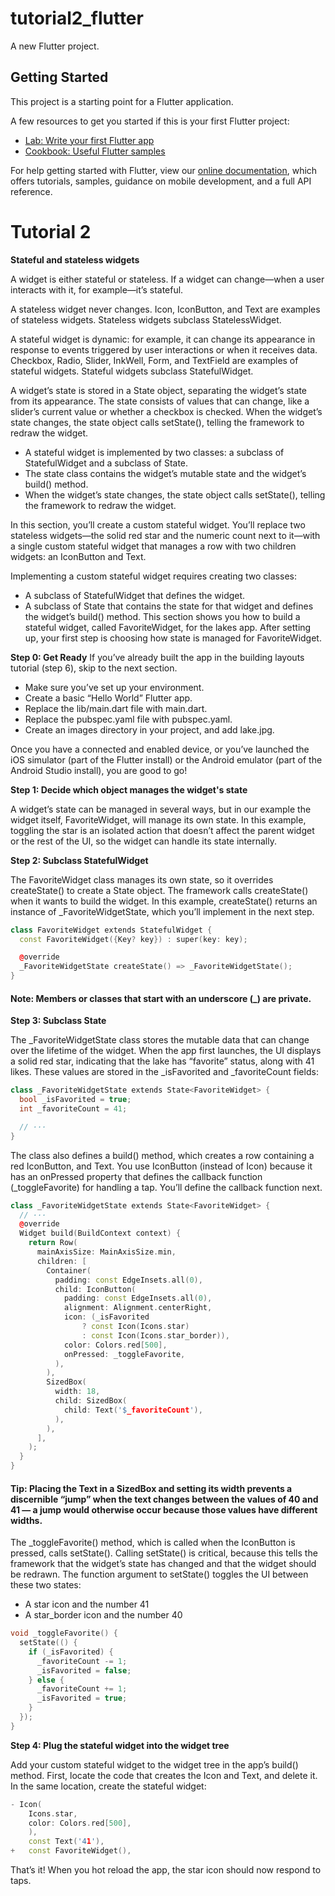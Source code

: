 # tutorial2_flutter

A new Flutter project.

## Getting Started

This project is a starting point for a Flutter application.

A few resources to get you started if this is your first Flutter project:

- [Lab: Write your first Flutter app](https://flutter.dev/docs/get-started/codelab)
- [Cookbook: Useful Flutter samples](https://flutter.dev/docs/cookbook)

For help getting started with Flutter, view our
[online documentation](https://flutter.dev/docs), which offers tutorials,
samples, guidance on mobile development, and a full API reference.

# Tutorial 2
**Stateful and stateless widgets**

A widget is either stateful or stateless. If a widget can change—when a user interacts with it, for example—it’s stateful.

A stateless widget never changes. Icon, IconButton, and Text are examples of stateless widgets. Stateless widgets subclass StatelessWidget.

A stateful widget is dynamic: for example, it can change its appearance in response to events triggered by user interactions or when it receives data. Checkbox, Radio, Slider, InkWell, Form, and TextField are examples of stateful widgets. Stateful widgets subclass StatefulWidget.

A widget’s state is stored in a State object, separating the widget’s state from its appearance. The state consists of values that can change, like a slider’s current value or whether a checkbox is checked. When the widget’s state changes, the state object calls setState(), telling the framework to redraw the widget.

* A stateful widget is implemented by two classes: a subclass of StatefulWidget and a subclass of State.
* The state class contains the widget’s mutable state and the widget’s build() method.
* When the widget’s state changes, the state object calls setState(), telling the framework to redraw the widget.

In this section, you’ll create a custom stateful widget. You’ll replace two stateless widgets—the solid red star and the numeric count next to it—with a single custom stateful widget that manages a row with two children widgets: an IconButton and Text.

Implementing a custom stateful widget requires creating two classes:

* A subclass of StatefulWidget that defines the widget.
* A subclass of State that contains the state for that widget and defines the widget’s build() method.
This section shows you how to build a stateful widget, called FavoriteWidget, for the lakes app. After setting up, your first step is choosing how state is managed for FavoriteWidget.

**Step 0: Get Ready**
If you’ve already built the app in the building layouts tutorial (step 6), skip to the next section.

* Make sure you’ve set up your environment.
* Create a basic “Hello World” Flutter app.
* Replace the lib/main.dart file with main.dart.
* Replace the pubspec.yaml file with pubspec.yaml.
* Create an images directory in your project, and add lake.jpg.

Once you have a connected and enabled device, or you’ve launched the iOS simulator (part of the Flutter install) or the Android emulator (part of the Android Studio install), you are good to go!


 **Step 1: Decide which object manages the widget's state**

 A widget’s state can be managed in several ways, but in our example the widget itself, FavoriteWidget, will manage its own state. In this example, toggling the star is an isolated action that doesn’t affect the parent widget or the rest of the UI, so the widget can handle its state internally.

**Step 2: Subclass StatefulWidget**

The FavoriteWidget class manages its own state, so it overrides createState() to create a State object. The framework calls createState() when it wants to build the widget. In this example, createState() returns an instance of _FavoriteWidgetState, which you’ll implement in the next step.
```c++
class FavoriteWidget extends StatefulWidget {
  const FavoriteWidget({Key? key}) : super(key: key);

  @override
  _FavoriteWidgetState createState() => _FavoriteWidgetState();
}
```
#### Note: Members or classes that start with an underscore (_) are private.

**Step 3: Subclass State**

The _FavoriteWidgetState class stores the mutable data that can change over the lifetime of the widget. When the app first launches, the UI displays a solid red star, indicating that the lake has “favorite” status, along with 41 likes. These values are stored in the _isFavorited and _favoriteCount fields:
```c++
class _FavoriteWidgetState extends State<FavoriteWidget> {
  bool _isFavorited = true;
  int _favoriteCount = 41;

  // ···
}
```

The class also defines a build() method, which creates a row containing a red IconButton, and Text. You use IconButton (instead of Icon) because it has an onPressed property that defines the callback function (_toggleFavorite) for handling a tap. You’ll define the callback function next.

```c++
class _FavoriteWidgetState extends State<FavoriteWidget> {
  // ···
  @override
  Widget build(BuildContext context) {
    return Row(
      mainAxisSize: MainAxisSize.min,
      children: [
        Container(
          padding: const EdgeInsets.all(0),
          child: IconButton(
            padding: const EdgeInsets.all(0),
            alignment: Alignment.centerRight,
            icon: (_isFavorited
                ? const Icon(Icons.star)
                : const Icon(Icons.star_border)),
            color: Colors.red[500],
            onPressed: _toggleFavorite,
          ),
        ),
        SizedBox(
          width: 18,
          child: SizedBox(
            child: Text('$_favoriteCount'),
          ),
        ),
      ],
    );
  }
}
```

#### Tip: Placing the Text in a SizedBox and setting its width prevents a discernible “jump” when the text changes between the values of 40 and 41 — a jump would otherwise occur because those values have different widths.

The _toggleFavorite() method, which is called when the IconButton is pressed, calls setState(). Calling setState() is critical, because this tells the framework that the widget’s state has changed and that the widget should be redrawn. The function argument to setState() toggles the UI between these two states:

* A star icon and the number 41
* A star_border icon and the number 40

```c++
void _toggleFavorite() {
  setState(() {
    if (_isFavorited) {
      _favoriteCount -= 1;
      _isFavorited = false;
    } else {
      _favoriteCount += 1;
      _isFavorited = true;
    }
  });
}
```

**Step 4: Plug the stateful widget into the widget tree**

Add your custom stateful widget to the widget tree in the app’s build() method. First, locate the code that creates the Icon and Text, and delete it. In the same location, create the stateful widget:

```c++
- Icon(
    Icons.star,
    color: Colors.red[500],
    ),
    const Text('41'),
+   const FavoriteWidget(),
```

That’s it! When you hot reload the app, the star icon should now respond to taps.

